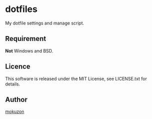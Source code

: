 dotfiles
====
My dotfile settings and manage script.

## Requirement
**Not** Windows and BSD.

## Licence

This software is released under the MIT License, see LICENSE.txt for details.

## Author

[mokuzon](https://github.com/mokuzon)
